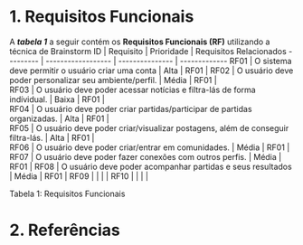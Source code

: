 # 1. Requisitos Funcionais
A ***tabela 1*** a seguir contém os **Requisitos Funcionais (RF)** utilizando a técnica de Brainstorm
ID   | Requisito   | Prioridade | Requisitos Relacionados
--------- | ------------------ | --------------- | -------------
RF01 | O sistema deve permitir o usuário criar uma conta | Alta | RF01 |
RF02 | O usuário deve poder personalizar seu ambiente/perfil. | Média | RF01 |  
RF03 | O usuário deve poder acessar notícias e filtra-lás de forma indívidual. | Baixa | RF01 |  
RF04 | O usuário deve poder criar partidas/participar de partidas organizadas. | Alta | RF01 |  
RF05 | O usuário deve poder criar/visualizar postagens, além de conseguir filtra-lás. | Alta | RF01 |  
RF06 | O usuário deve poder criar/entrar em comunidades. | Média | RF01 |
RF07 | O usuário deve poder fazer conexões com outros perfis. | Média | RF01 |
RF08 | O usuário deve poder acompanhar partidas e seus resultados | Média | RF01 |
RF09 | | | |
RF10 | | | |

Tabela 1: Requisitos Funcionais

# 2. Referências

